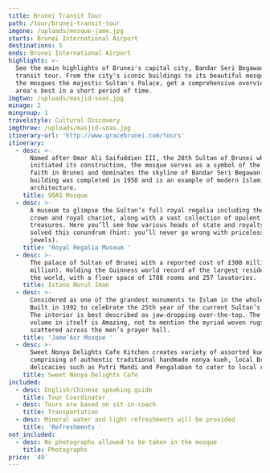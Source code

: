```yaml
---
title: Brunei Transit Tour
path: /tour/brunei-transit-tour
imgone: /uploads/mosque-jame.jpg
starts: Brunei International Airport
destinations: 5
ends: Brunei International Airport
highlights: >-
  See the main highlights of Brunei's capital city, Bandar Seri Begawan, on this
  transit tour. From the city's iconic buildings to its beautiful mosques and
  the mosques the majestic Sultan's Palace, get a comprehensive overview of the
  area's best in a short period of time.
imgtwo: /uploads/masjid-soas.jpg
minage: 2
mingroup: 1
travelstyle: Cultural Discovery
imgthree: /uploads/masjid-soas.jpg
itinerary-url: 'http://www.gracebrunei.com/tours'
itinerary:
  - desc: >-
      Named after Omar Ali Saifuddien III, the 28th Sultan of Brunei who also
      initiated its construction, the mosque serves as a symbol of the Islamic
      faith in Brunei and dominates the skyline of Bandar Seri Begawan. The
      building was completed in 1958 and is an example of modern Islamic
      architecture. 
    title: SOAS Mosque
  - desc: >-
      A museum to glimpse the Sultan’s full royal regalia including the Sultan’s
      crown and royal chariot, along with a vast collection of opulent
      treasures. Here you’ll see how various heads of state and royalty have
      solved this conundrum (hint: you’ll never go wrong with priceless gold and
      jewels).
    title: 'Royal Regalia Museum '
  - desc: >-
      The palace of Sultan of Brunei with a reported cost of £300 million ($422
      million). Holding the Guinness world record of the largest residence in
      the world, with a floor space of 1788 rooms and 257 lavatories.
    title: Istana Nurul Iman
  - desc: >-
      Considered as one of the grandest monuments to Islam in the whole region;
      Built in 1992 to celebrate the 25th year of the current Sultan’s reign.
      The interior is best described as jaw-dropping over-the-top. The sheer
      volume in itself is Amazing, not to mention the myriad woven rugs
      scattered across the men’s prayer hall.
    title: 'Jame’Asr Mosque '
  - desc: >-
      Sweet Nonya Delights Cafe Kitchen creates variety of assorted kueh,
      comprising of authentic traditional handmade nonya kueh, local Brunei
      delicacies such as Putri Mandi and Pengalaban to cater to local requests.
    title: Sweet Nonya Delights Cafe
included:
  - desc: English/Chinese speaking guide
    title: Tour Coordinator
  - desc: Tours are based on sit-in-coach
    title: Transportation
  - desc: Mineral water and light refreshments will be provided
    title: 'Refreshments '
not_included:
  - desc: No photographs allowed to be taken in the mosque
    title: Photographs
price: '49'
---
```


